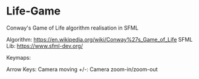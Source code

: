 # Life-Game
Conway's Game of Life algorithm realisation in SFML

Algorithm: https://en.wikipedia.org/wiki/Conway%27s_Game_of_Life
SFML Lib: https://www.sfml-dev.org/

Keymaps:

Arrow Keys: Camera moving
+/-: Camera zoom-in/zoom-out
